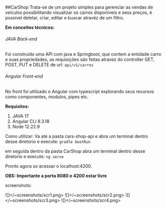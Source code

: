 ##CarShop
Trata-se de um projeto simples para gerenciar as vendas de veículos possibilitando visualizar os carros disponíveis e seus preços, é possível deletar, criar, editar e buscar atravéz de um filtro.

**Em conceitos técnicos:**
###### JAVA Back-end
Foi construido uma API com java e Springboot, que contem a entidade carro e suas propriedades, as requisições são feitas atravez do controller GET, POST, PUT e DELETE de url: ``` api/v1/carros ``` 

###### Angular Front-end
No front foi utilizado o Angular com typescript explorando seus recursos como componentes, modulos, pipes etc.

**Requisitos:**
1. JAVA 17
2. Angular CLI 8.3.18
3. Node 12.22.9

Como utilizar: 
Va até a pasta cars-shop-api e abra um terminal dentro desse diretorio e execute:
```gradle bootRun```

em seguida dentro da pasta CarShop abra um terminal dentro desse diretorio e execute:
```ng serve```

Pronto agora so acessar o localhost:4200.

**OBS: Importante a porta 8080 e 4200 estar livre**

screenshots:

![]</~screenshots/scr1.png>
![]</~screenshots/scr2.png>
![]</~screenshots/scr3.png>
![]</~screenshots/scr4.png>